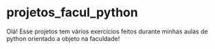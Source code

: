 # projetos_facul_python

Olá!
Esse projetos tem vários exercícios feitos durante minhas aulas de python orientado a objeto na faculdade!
